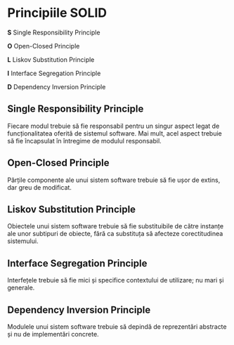 # Principiile SOLID

**S** Single Responsibility Principle

**O** Open-Closed Principle

**L** Liskov Substitution Principle

**I** Interface Segregation Principle

**D** Dependency Inversion Principle

## Single Responsibility Principle ##
Fiecare modul trebuie să fie responsabil pentru un singur aspect legat de funcționalitatea oferită de sistemul software. Mai mult, acel aspect trebuie să fie încapsulat în întregime de modulul responsabil.

## Open-Closed Principle ##
Părțile componente ale unui sistem software trebuie să fie ușor de extins, dar greu de modificat.

## Liskov Substitution Principle ##
Obiectele unui sistem software trebuie să fie substituibile de către instanțe ale unor subtipuri de obiecte, fără ca substituța să afecteze corectitudinea sistemului.

## Interface Segregation Principle ##
Interfețele trebuie să fie mici și specifice contextului de utilizare; nu mari și generale.

## Dependency Inversion Principle ##
Modulele unui sistem software trebuie să depindă de reprezentări abstracte și nu de implementări concrete.
